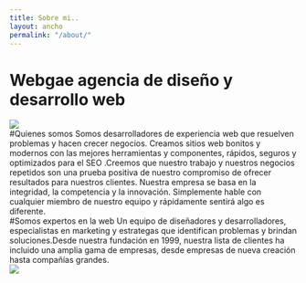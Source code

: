 ```yaml
---
title: Sobre mi..
layout: ancho
permalink: "/about/"
---
```


# Webgae agencia de diseño y desarrollo web

<div class="grid large-space no-padding center-align middle-align">
  <div class="s12 m6 l6">
    <img  class="responsive small top-round" src="https://1.bp.blogspot.com/-v772eY-l4vQ/XuUul0-k3NI/AAAAAAABmzM/7zQZyDDr_Xou0_pDwG-GbQSy8RDxDU43QCK4BGAsYHg/s320/Devices-bro.png">
  </div>
  <div class="s12 m6 l6">
    #Quienes somos
    Somos desarrolladores de experiencia web que resuelven problemas y hacen crecer negocios.
Creamos sitios web bonitos y modernos con las mejores herramientas y componentes, rápidos, seguros y optimizados para el SEO .Creemos que nuestro trabajo y nuestros negocios repetidos son una prueba positiva de nuestro compromiso de ofrecer resultados para nuestros clientes.
Nuestra empresa se basa en la integridad, la competencia y la innovación. Simplemente hable con cualquier miembro de nuestro equipo y rápidamente sentirá algo es diferente.
  </div>
</div>

<div class="grid large-space no-padding center-align middle-align">
  <div class="s12 m6 l6">
    #Somos expertos en la web
    Un equipo de diseñadores y desarrolladores, especialistas en marketing y estrategas que identifican problemas y brindan soluciones.Desde nuestra fundación en 1999, nuestra lista de clientes ha incluido una amplia gama de empresas, desde empresas de nueva creación hasta compañías grandes.
  </div>
  <div class="s12 m6 l6">
    <img  class="responsive small top-round" src="https://3.bp.blogspot.com/-Fu0-HjOZgBI/XqIO7ey4vfI/AAAAAAABiv8/ePTbd_o_fnwzDCE7Nsx2IsswJhVYuqZLQCLcBGAsYHQ/s1600/pale-list-is-empty.png">
  </div>
</div>
